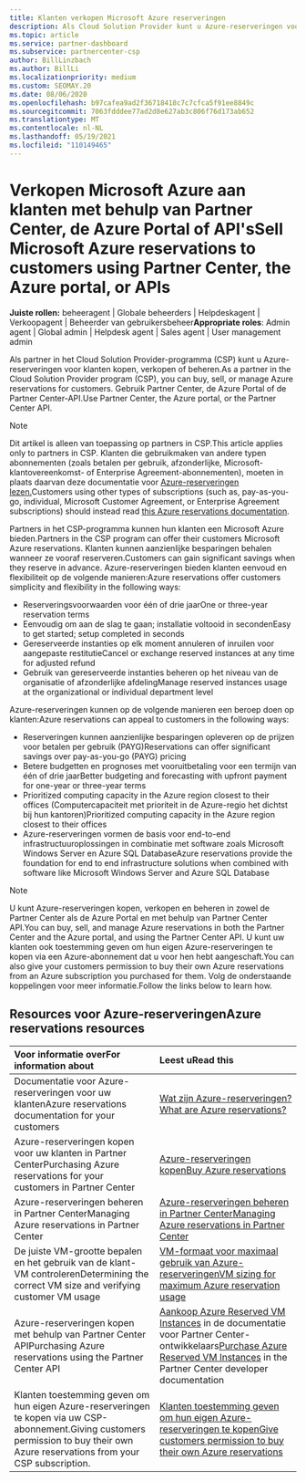 ```yaml
---
title: Klanten verkopen Microsoft Azure reserveringen
description: Als Cloud Solution Provider kunt u Azure-reserveringen voor klanten kopen, verkopen of beheren. Gebruik Partner Center, de Azure Portal of de Partner Center-API.
ms.topic: article
ms.service: partner-dashboard
ms.subservice: partnercenter-csp
author: BillLinzbach
ms.author: BillLi
ms.localizationpriority: medium
ms.custom: SEOMAY.20
ms.date: 08/06/2020
ms.openlocfilehash: b97cafea9ad2f36718418c7c7cfca5f91ee8849c
ms.sourcegitcommit: 7063fdddee77ad2d8e627ab3c806f76d173ab652
ms.translationtype: MT
ms.contentlocale: nl-NL
ms.lasthandoff: 05/19/2021
ms.locfileid: "110149465"
---
```

# <a name="sell-microsoft-azure-reservations-to-customers-using-partner-center-the-azure-portal-or-apis"></a><span data-ttu-id="8c5fb-104">Verkopen Microsoft Azure aan klanten met behulp van Partner Center, de Azure Portal of API's</span><span class="sxs-lookup"><span data-stu-id="8c5fb-104">Sell Microsoft Azure reservations to customers using Partner Center, the Azure portal, or APIs</span></span>

<span data-ttu-id="8c5fb-105">**Juiste rollen:** beheeragent | Globale beheerders | Helpdeskagent | Verkoopagent | Beheerder van gebruikersbeheer</span><span class="sxs-lookup"><span data-stu-id="8c5fb-105">**Appropriate roles**: Admin agent | Global admin | Helpdesk agent | Sales agent | User management admin</span></span>

<span data-ttu-id="8c5fb-106">Als partner in het Cloud Solution Provider-programma (CSP) kunt u Azure-reserveringen voor klanten kopen, verkopen of beheren.</span><span class="sxs-lookup"><span data-stu-id="8c5fb-106">As a partner in the Cloud Solution Provider program (CSP), you can buy, sell, or manage Azure reservations for customers.</span></span> <span data-ttu-id="8c5fb-107">Gebruik Partner Center, de Azure Portal of de Partner Center-API.</span><span class="sxs-lookup"><span data-stu-id="8c5fb-107">Use Partner Center, the Azure portal, or the Partner Center API.</span></span>

> [!NOTE]
> <span data-ttu-id="8c5fb-108">Dit artikel is alleen van toepassing op partners in CSP.</span><span class="sxs-lookup"><span data-stu-id="8c5fb-108">This article applies only to partners in CSP.</span></span> <span data-ttu-id="8c5fb-109">Klanten die gebruikmaken van andere typen abonnementen (zoals betalen per gebruik, afzonderlijke, Microsoft-klantovereenkomst- of Enterprise Agreement-abonnementen), moeten in plaats daarvan deze documentatie voor [Azure-reserveringen lezen.](/azure/cost-management-billing/reservations)</span><span class="sxs-lookup"><span data-stu-id="8c5fb-109">Customers using other types of subscriptions (such as, pay-as-you-go, individual, Microsoft Customer Agreement, or Enterprise Agreement subscriptions) should instead read [this Azure reservations documentation](/azure/cost-management-billing/reservations).</span></span>

<span data-ttu-id="8c5fb-110">Partners in het CSP-programma kunnen hun klanten een Microsoft Azure bieden.</span><span class="sxs-lookup"><span data-stu-id="8c5fb-110">Partners in the CSP program can offer their customers Microsoft Azure reservations.</span></span> <span data-ttu-id="8c5fb-111">Klanten kunnen aanzienlijke besparingen behalen wanneer ze vooraf reserveren.</span><span class="sxs-lookup"><span data-stu-id="8c5fb-111">Customers can gain significant savings when they reserve in advance.</span></span> <span data-ttu-id="8c5fb-112">Azure-reserveringen bieden klanten eenvoud en flexibiliteit op de volgende manieren:</span><span class="sxs-lookup"><span data-stu-id="8c5fb-112">Azure reservations offer customers simplicity and flexibility in the following ways:</span></span>

- <span data-ttu-id="8c5fb-113">Reserveringsvoorwaarden voor één of drie jaar</span><span class="sxs-lookup"><span data-stu-id="8c5fb-113">One or three-year reservation terms</span></span>
- <span data-ttu-id="8c5fb-114">Eenvoudig om aan de slag te gaan; installatie voltooid in seconden</span><span class="sxs-lookup"><span data-stu-id="8c5fb-114">Easy to get started; setup completed in seconds</span></span>
- <span data-ttu-id="8c5fb-115">Gereserveerde instanties op elk moment annuleren of inruilen voor aangepaste restitutie</span><span class="sxs-lookup"><span data-stu-id="8c5fb-115">Cancel or exchange reserved instances at any time for adjusted refund</span></span>
- <span data-ttu-id="8c5fb-116">Gebruik van gereserveerde instanties beheren op het niveau van de organisatie of afzonderlijke afdeling</span><span class="sxs-lookup"><span data-stu-id="8c5fb-116">Manage reserved instances usage at the organizational or individual department level</span></span>

<span data-ttu-id="8c5fb-117">Azure-reserveringen kunnen op de volgende manieren een beroep doen op klanten:</span><span class="sxs-lookup"><span data-stu-id="8c5fb-117">Azure reservations can appeal to customers in the following ways:</span></span>

- <span data-ttu-id="8c5fb-118">Reserveringen kunnen aanzienlijke besparingen opleveren op de prijzen voor betalen per gebruik (PAYG)</span><span class="sxs-lookup"><span data-stu-id="8c5fb-118">Reservations can offer significant savings over pay-as-you-go (PAYG) pricing</span></span>
- <span data-ttu-id="8c5fb-119">Betere budgetten en prognoses met vooruitbetaling voor een termijn van één of drie jaar</span><span class="sxs-lookup"><span data-stu-id="8c5fb-119">Better budgeting and forecasting with upfront payment for one-year or three-year terms</span></span>
- <span data-ttu-id="8c5fb-120">Prioritized computing capacity in the Azure region closest to their offices (Computercapaciteit met prioriteit in de Azure-regio het dichtst bij hun kantoren)</span><span class="sxs-lookup"><span data-stu-id="8c5fb-120">Prioritized computing capacity in the Azure region closest to their offices</span></span>
- <span data-ttu-id="8c5fb-121">Azure-reserveringen vormen de basis voor end-to-end infrastructuuroplossingen in combinatie met software zoals Microsoft Windows Server en Azure SQL Database</span><span class="sxs-lookup"><span data-stu-id="8c5fb-121">Azure reservations provide the foundation for end to end infrastructure solutions when combined with software like Microsoft Windows Server and Azure SQL Database</span></span>

>[!NOTE]
> <span data-ttu-id="8c5fb-122">U kunt Azure-reserveringen kopen, verkopen en beheren in zowel de Partner Center als de Azure Portal en met behulp van Partner Center API.</span><span class="sxs-lookup"><span data-stu-id="8c5fb-122">You can buy, sell, and manage Azure reservations in both the Partner Center and the Azure portal, and using the Partner Center API.</span></span> <span data-ttu-id="8c5fb-123">U kunt uw klanten ook toestemming geven om hun eigen Azure-reserveringen te kopen via een Azure-abonnement dat u voor hen hebt aangeschaft.</span><span class="sxs-lookup"><span data-stu-id="8c5fb-123">You can also give your customers permission to buy their own Azure reservations from an Azure subscription you purchased for them.</span></span> <span data-ttu-id="8c5fb-124">Volg de onderstaande koppelingen voor meer informatie.</span><span class="sxs-lookup"><span data-stu-id="8c5fb-124">Follow the links below to learn how.</span></span>

## <a name="azure-reservations-resources"></a><span data-ttu-id="8c5fb-125">Resources voor Azure-reserveringen</span><span class="sxs-lookup"><span data-stu-id="8c5fb-125">Azure reservations resources</span></span>

|<span data-ttu-id="8c5fb-126">**Voor informatie over**</span><span class="sxs-lookup"><span data-stu-id="8c5fb-126">**For information about**</span></span>   |<span data-ttu-id="8c5fb-127">**Leest u**</span><span class="sxs-lookup"><span data-stu-id="8c5fb-127">**Read this**</span></span>    |
|:-----------------------------|:-----------------|
| <span data-ttu-id="8c5fb-128">Documentatie voor Azure-reserveringen voor uw klanten</span><span class="sxs-lookup"><span data-stu-id="8c5fb-128">Azure reservations documentation for your customers</span></span> | [<span data-ttu-id="8c5fb-129">Wat zijn Azure-reserveringen?</span><span class="sxs-lookup"><span data-stu-id="8c5fb-129">What are Azure reservations?</span></span>](/azure/billing/billing-save-compute-costs-reservations)
|<span data-ttu-id="8c5fb-130">Azure-reserveringen kopen voor uw klanten in Partner Center</span><span class="sxs-lookup"><span data-stu-id="8c5fb-130">Purchasing Azure reservations for your customers in Partner Center</span></span>   |[<span data-ttu-id="8c5fb-131">Azure-reserveringen kopen</span><span class="sxs-lookup"><span data-stu-id="8c5fb-131">Buy Azure reservations</span></span>](azure-reservations-buying.md)
|<span data-ttu-id="8c5fb-132">Azure-reserveringen beheren in Partner Center</span><span class="sxs-lookup"><span data-stu-id="8c5fb-132">Managing Azure reservations in Partner Center</span></span> | [<span data-ttu-id="8c5fb-133">Azure-reserveringen beheren in Partner Center</span><span class="sxs-lookup"><span data-stu-id="8c5fb-133">Managing Azure reservations in Partner Center</span></span>](azure-reservations-manage.md)
|<span data-ttu-id="8c5fb-134">De juiste VM-grootte bepalen en het gebruik van de klant-VM controleren</span><span class="sxs-lookup"><span data-stu-id="8c5fb-134">Determining the correct VM size and verifying customer VM usage</span></span>   |[<span data-ttu-id="8c5fb-135">VM-formaat voor maximaal gebruik van Azure-reserveringen</span><span class="sxs-lookup"><span data-stu-id="8c5fb-135">VM sizing for maximum Azure reservation usage</span></span>](azure-usage.md)   |
|<span data-ttu-id="8c5fb-136">Azure-reserveringen kopen met behulp van Partner Center API</span><span class="sxs-lookup"><span data-stu-id="8c5fb-136">Purchasing Azure reservations using the Partner Center API</span></span> | <span data-ttu-id="8c5fb-137">[Aankoop Azure Reserved VM Instances](/partner-center/develop/purchase-azure-reservations) in de documentatie voor Partner Center-ontwikkelaars</span><span class="sxs-lookup"><span data-stu-id="8c5fb-137">[Purchase Azure Reserved VM Instances](/partner-center/develop/purchase-azure-reservations) in the Partner Center developer documentation</span></span>   |
|<span data-ttu-id="8c5fb-138">Klanten toestemming geven om hun eigen Azure-reserveringen te kopen via uw CSP-abonnement.</span><span class="sxs-lookup"><span data-stu-id="8c5fb-138">Giving customers permission to buy their own Azure reservations from your CSP subscription.</span></span> | [<span data-ttu-id="8c5fb-139">Klanten toestemming geven om hun eigen Azure-reserveringen te kopen</span><span class="sxs-lookup"><span data-stu-id="8c5fb-139">Give customers permission to buy their own Azure reservations</span></span>](give-customers-permission.md)   |